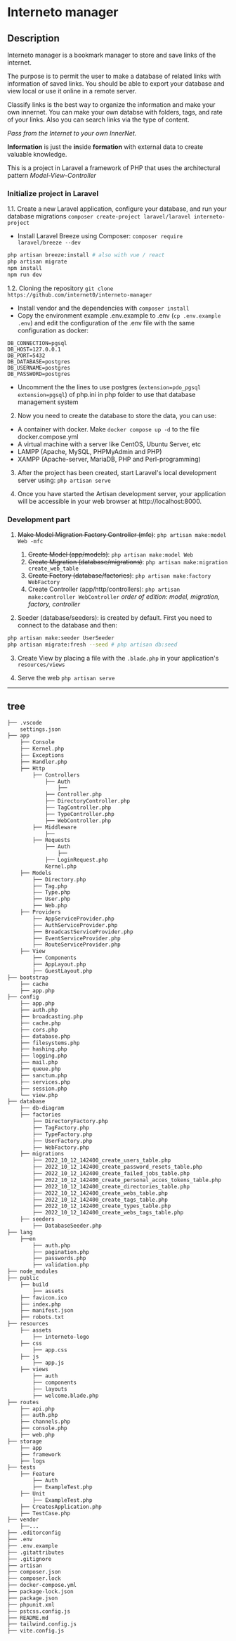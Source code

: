# Interneto manager

## Description
Interneto manager is a bookmark manager to store and save links of the internet.

The purpose is to permit the user to make a database of related links with information of saved links. You should be able to export your database and view local or use it online in a remote server.

Classify links is the best way to organize the information and make your own innernet. You can make your own databse with folders, tags, and rate of your links. Also you can search links via the type of content.

*Pass from the Internet to your own InnerNet.*

**Information** is just the **in**side **formation** with external data to create valuable knowledge.


This is a project in Laravel a framework of PHP that uses the architectural pattern *Model-View-Controller*

### Initialize project in Laravel

1.1. Create a new Laravel application, configure your database, and run your database migrations
`composer create-project laravel/laravel interneto-project`

- Install Laravel Breeze using Composer: `composer require laravel/breeze --dev`
```sh
php artisan breeze:install # also with vue / react 
php artisan migrate
npm install
npm run dev
```

1.2. Cloning the repository `git clone https://github.com/internet0/interneto-manager`
- Install vendor and the dependencies with `composer install`
- Copy the environment example .env.example to .env (`cp .env.example .env`) and edit the configuration of the .env file with the same configuration as docker:
```
DB_CONNECTION=pgsql
DB_HOST=127.0.0.1
DB_PORT=5432
DB_DATABASE=postgres
DB_USERNAME=postgres
DB_PASSWORD=postgres
```
- Uncomment the the lines to use postgres (`extension=pdo_pgsql` `extension=pgsql`) of php.ini in php folder to use that database management system

2. Now you need to create the database to store the data, you can use:
- A container with docker. Make `docker compose up -d` to the file docker.compose.yml
- A virtual machine with a server like CentOS, Ubuntu Server, etc
- LAMPP (Apache, MySQL, PHPMyAdmin and PHP)
- XAMPP (Apache-server, MariaDB, PHP and Perl-programming)

3. After the project has been created, start Laravel's local development server using: `php artisan serve`

4. Once you have started the Artisan development server, your application will be accessible in your web browser at http://localhost:8000. 


### Development part

1. ~~Make Model Migration Factory Controller (mfc)~~: `php artisan make:model Web -mfc`
	1. ~~Create Model (app/models)~~: `php artisan make:model Web`
	2. ~~Create Migration  (database/migrations)~~: `php artisan make:migration create_web_table`
	3. ~~Create Factory (database/factories)~~: `php artisan make:factory WebFactory`
	4. Create Controller (app/http/controllers): `php artisan make:controller WebController`
    *order of edition: model, migration, factory, controller*

2. Seeder (database/seeders): is created by default. First you need to connect to the database and then:
```sh
php artisan make:seeder UserSeeder
php artisan migrate:fresh --seed # php artisan db:seed
```

3. Create View by placing a file with the `.blade.php` in your application's `resources/views`

4. Serve the web `php artisan serve`

---

## tree

```sh
├── .vscode
	settings.json
├── app
	├── Console
	├──	Kernel.php
	├── Exceptions
	├──	Handler.php
	├── Http
		├── Controllers
			├── Auth
                ├──
			├── Controller.php
			├──	DirectoryController.php
			├──	TagController.php
			├──	TypeController.php
			├──	WebController.php
		├── Middleware
            ├──
		├── Requests
			├── Auth
                ├──
			├──	LoginRequest.php
		    Kernel.php
	├── Models
        ├──	Directory.php
        ├──	Tag.php
        ├──	Type.php
        ├──	User.php
        ├──	Web.php
    ├── Providers
        ├──	AppServiceProvider.php
        ├──	AuthServiceProvider.php
        ├──	BroadcastServiceProvider.php
        ├──	EventServiceProvider.php
        ├──	RouteServiceProvider.php
	├── View
		├── Components
		├──	AppLayout.php
		├──	GuestLayout.php
├── bootstrap
	├── cache
	├── app.php
├── config
	├── app.php
	├── auth.php
	├── broadcasting.php
	├── cache.php
	├── cors.php
	├── database.php
	├── filesystems.php
	├── hashing.php
	├── logging.php
	├── mail.php
	├── queue.php
	├── sanctum.php
	├── services.php
	├── session.php
	└── view.php
├── database
	├── db-diagram
	├── factories
        ├──	DirectoryFactory.php
        ├──	TagFactory.php
        ├──	TypeFactory.php
        ├──	UserFactory.php
        ├──	WebFactory.php
	├── migrations
        ├── 2022_10_12_142400_create_users_table.php
        ├── 2022_10_12_142400_create_password_resets_table.php
        ├── 2022_10_12_142400_create_failed_jobs_table.php
        ├── 2022_10_12_142400_create_personal_acces_tokens_table.php
        ├── 2022_10_12_142400_create_directories_table.php    
        ├── 2022_10_12_142400_create_webs_table.php
        ├── 2022_10_12_142400_create_tags_table.php
        ├── 2022_10_12_142400_create_types_table.php
        ├── 2022_10_12_142400_create_webs_tags_table.php
	├── seeders
        ├── DatabaseSeeder.php
├── lang
	├──en
        ├──	auth.php
        ├──	pagination.php
        ├──	passwords.php
        ├──	validation.php
├── node_modules
├── public
	├── build
		├── assets
    ├── favicon.ico
    ├── index.php
	├──	manifest.json
    ├──	robots.txt
├── resources
    ├── assets
        ├──	interneto-logo
    ├── css
        ├── app.css
    ├── js
        ├── app.js
    ├── views
    	├── auth
		├── components
		├── layouts
        ├── welcome.blade.php
├── routes
    ├── api.php
    ├── auth.php
    ├── channels.php
    ├── console.php
    ├── web.php
├── storage
    ├── app
    ├── framework
    ├── logs
├── tests
    ├── Feature
        ├── Auth
        ├── ExampleTest.php
    ├── Unit
        ├── ExampleTest.php
    ├── CreatesApplication.php
    ├── TestCase.php
├── vendor
	├──...
├── .editorconfig
├── .env
├── .env.example
├── .gitattributes
├── .gitignore
├── artisan
├── composer.json
├── composer.lock
├── docker-compose.yml
├── package-lock.json
├── package.json
├── phpunit.xml
├── pstcss.config.js
├── README.md
├── tailwind.config.js
├── vite.config.js
```
